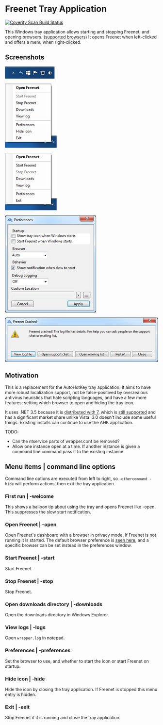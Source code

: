 ﻿# Freenet Tray Application

<a href="https://scan.coverity.com/projects/5458">
  <img alt="Coverity Scan Build Status"
       src="https://scan.coverity.com/projects/5458/badge.svg"/>
</a>

This Windows tray application allows starting and stopping Freenet, and opening browsers. ([supported browsers](Browsers/)) It opens Freenet when left-clicked and offers a menu when right-clicked.

## Screenshots

![Tray icon](Screenshots/icon.png)

![Running](Screenshots/running_menu.png)

![Stopped](Screenshots/stopped_menu.png)

![Preferences window](Screenshots/preferences.png)

![Crash dialog](Screenshots/crash.png)

## Motivation

This is a replacement for the AutoHotKey tray application. It aims to have more robust localization support, not be false-positived by overzealous antivirus heuristics that hate scripting languages, and have a few more features: setting which browser to open and hiding the tray icon.

It uses .NET 3.5 because it is [distributed with 7](http://msdn.microsoft.com/en-us/library/bb822049%28v=vs.110%29.aspx), which is [still supported](http://windows.microsoft.com/en-us/windows/lifecycle) and has a significant market share unlike Vista. 3.0 doesn't include some useful things. Existing installs can continue to use the AHK application.

TODO:

* Can the ntservice parts of wrapper.conf be removed?
* Allow one instance open at a time. If another instance is given a command line command pass it to the existing instance.

## Menu items | command line options

Command line options are executed from left to right, so `-othercommand -hide` will perform actions, then exit the tray application.

### First run | -welcome

This shows a balloon tip about using the tray and opens Freenet like -open. This suppresses the slow start notification.

### Open Freenet | -open

Open Freenet's dashboard with a browser in privacy mode. If Freenet is not running it is started. The default browser preference is [seen here](Browsers/BrowserUtil.cs#L31), and a specific browser can be set instead in the preferences window.

### Start Freenet | -start

Start Freenet.

### Stop Freenet | -stop

Stop Freenet.

### Open downloads directory | -downloads

Open the downloads directory in Windows Explorer.

### View logs | -logs

Open `wrapper.log` in notepad.

### Preferences | -preferences

Set the browser to use, and whether to start the icon or start Freenet on startup.

### Hide icon | -hide

Hide the icon by closing the tray application. If Freenet is stopped this menu entry is hidden.

### Exit | -exit

Stop Freenet if it is running and close the tray application.
